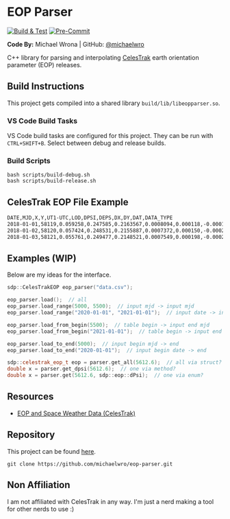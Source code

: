 # EOP Parser

[![Build & Test](https://github.com/michaelwro/eop-parser/actions/workflows/build-test-main.yml/badge.svg)](https://github.com/michaelwro/eop-parser/actions/workflows/build-test-main.yml) [![Pre-Commit](https://github.com/michaelwro/eop-parser/actions/workflows/pre-commit.yml/badge.svg)](https://github.com/michaelwro/eop-parser/actions/workflows/pre-commit.yml)

**Code By:** Michael Wrona | GitHub: [@michaelwro](https://github.com/michaelwro)

C++ library for parsing and interpolating [CelesTrak](https://celestrak.org/SpaceData/) earth orientation parameter (EOP) releases.

## Build Instructions

This project gets compiled into a shared library `build/lib/libeopparser.so`.

### VS Code Build Tasks

VS Code build tasks are configured for this project. They can be run with `CTRL+SHIFT+B`. Select between debug and release builds.

### Build Scripts

```shell
bash scripts/build-debug.sh
bash scripts/build-release.sh
```

## CelesTrak EOP File Example

```txt
DATE,MJD,X,Y,UT1-UTC,LOD,DPSI,DEPS,DX,DY,DAT,DATA_TYPE
2018-01-01,58119,0.059258,0.247585,0.2163567,0.0008094,0.000118,-0.000175,0.041955,0.007790,37,O
2018-01-02,58120,0.057424,0.248531,0.2155887,0.0007372,0.000150,-0.000206,0.042005,0.007839,37,O
2018-01-03,58121,0.055761,0.249477,0.2148521,0.0007549,0.000198,-0.000220,0.041868,0.007691,37,O
```

## Examples (WIP)

Below are my ideas for the interface.

```cpp
sdp::CelesTrakEOP eop_parser("data.csv");

eop_parser.load();  // all
eop_parser.load_range(5000, 5500);  // input mjd -> input mjd
eop_parser.load_range("2020-01-01", "2021-01-01");  // input date -> input date

eop_parser.load_from_begin(5500);  // table begin -> input end mjd
eop_parser.load_from_begin("2021-01-01");  // table begin -> input end date

eop_parser.load_to_end(5000);  // input begin mjd -> end
eop_parser.load_to_end("2020-01-01");  // input begin date -> end

sdp::celestrak_eop_t eop = parser.get_all(5612.6);  // all via struct?
double x = parser.get_dpsi(5612.6);  // one via method?
double x = parser.get(5612.6, sdp::eop::dPsi);  // one via enum?
```

## Resources

* [EOP and Space Weather Data (CelesTrak)](https://celestrak.org/SpaceData/)

## Repository

This project can be found [here](https://github.com/michaelwro/eop-parser).

```shell
git clone https://github.com/michaelwro/eop-parser.git
```

## Non Affiliation

I am not affiliated with CelesTrak in any way. I'm just a nerd making a tool for other nerds to use :)
